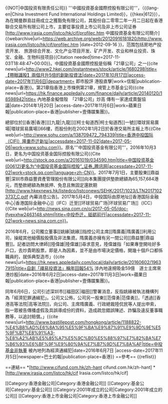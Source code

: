 {{NOT|中国投资有限责任公司}}
'''中國投資基金國際控股有限公司'''，（{{lang-en|China Investment Fund International Holdings Limited}}，{{hkex|612}}），為在開曼群島註冊成立之獲豁免有限公司，其股份自二零零二年一月二日起在香港聯合交易所有限公司上市，主要從事投資上市公司及非上市公司证券<ref>[http://www.irasia.com/listco/hk/cif/profilec.htm 中國投資基金有限公司簡介] {{webarchive|url=https://web.archive.org/web/20120916181820/http://www.irasia.com/listco/hk/cif/profilec.htm |date=2012-09-16 }}</ref>，范围包括房地产投资开发、 旅游综合开发、文化产业项目开发、矿产开发、农业和林业投资、珠宝、金融、生物科技项目{{Citation needed|time=2017-11-03T18:48:47+00:00}}。中國投資基金國際控股是俗稱「21章公司」之一<ref>{{cite news|url=http://www2.hkej.com/instantnews/stock/article/1680298|title=【帶眼識股】兩個月升5倍的創新投資法|date=2017年10月17日|access-date=2017年11月6日|department= 即市股評 港股直擊|work=信報|publication-place=香港}}</ref>。第21章指香港上市條例第21章，規管上市基金公司<ref>{{cite news|url=https://hk.finance.appledaily.com/finance/daily/article/20140120/18598942|title= 內地基金擬借殼　「21章公司」炒高 傳有一家達成賣盤協議|date=2014年1月20日 |access-date=2017年11月6日|work=蘋果日報|publication-place=香港|publisher=壹傳媒集團}}</ref>。

總部位於[[香港|香港]][[九龍|九龍]][[柯士甸道西|柯士甸道西]]一號[[環球貿易廣場|環球貿易廣場]]66樓，而股份則在2002年1月2日於香港交易所主板上市<ref>{{Cite web|url=http://www.sohu.com/a/138709472_794339|title=香港中投国际（CIFI）隆重乔迁新址|accessdate=2017-11-02|date=2017-05-06|work=www.sohu.com}}</ref>。原名'''中国投资基金有限公司'''，2016年10月3日，更名为中国投资基金国际控股有限公司<ref>{{Cite web|url=http://stock.qq.com/a/20161019/034590.htm|title=中国投资基金(00612)更名为“中国投资基金国际控股”_证券_腾讯网|accessdate=2017-11-02|work=stock.qq.com|language=zh-CN}}</ref>。2017年7月1日，主要股東[[鼎益豐|深圳市鼎益豐資產管理股份有限公司]]向本集團提供墊款總額為65,157,684港元，而墊款總額為無抵押、免息且無固定還款期<ref>[http://www.hkexnews.hk/listedco/listconews/SEHK/2017/1023/LTN20171023737_C.pdf 內幕消息公告]</ref>。2017年5月4日，中投国际由原地址[[香港国际金融中心|香港国际金融中心]]（IFC）迁至[[环球贸易广场|环球贸易广场]]（ICC）<ref>{{Cite web|url=http://news.sina.com.cn/o/2017-05-05/doc-ifyexxhw2463148.shtml|title=中投乔迁，砥砺前行|accessdate=2017-11-02|work=news.sina.com.cn}}</ref>。

2016年6月，公司獨立董事[[姚緣|姚緣]]指控公司主席[[隋廣義|隋廣義]]利用公司，操縱其他細價股股價及非法集資。隋廣義亦擁有另一間公司[[鼎益豐|鼎益豐]]。記者訪問大律師[[陸偉雄|陸偉雄]]尋求意見，陸偉雄指「如果專登開咗好多戶口，去炒貴啲股票，即是人為因素，並不是由市場決定價格，開幾十個戶口都係職員的，就係典型造市」<ref>{{cite news|url=https://hk.news.appledaily.com/local/daily/article/20160602/19637915|title=自創「禪易投資法」稱年回報54% 涉內地違規吸金59億　道士主席來港炒股|date=2016年6月2日|access-date=2017年11月3日|work=蘋果日報|publication-place=香港|publisher=壹傳媒集團}}</ref>。

同年6月6日，公司引述深圳市[[福田区|福田]]警署消息，反指姚緣被執法機構列為「經濟犯罪通緝犯」。公司又公佈，公司另一股東[[范偉勇|范偉勇]]，「透過[[香港高等法院|高等法院]]，向公司、主席隋廣義、行政總裁陸侃民等人提出申索，指一眾被告傳播虛假及具誤導成份的資料，造成疏忽錯誤陳述、詐騙及違反董事職務等，以追討賠償。」<ref>{{cite news|url=http://www.bastillepost.com/hongkong/article/1188822-%E4%B8%AD%E6%8A%95%E5%9F%BA%E9%87%91%E9%9D%9E%E5%9F%B7%E8%91%A3-%E8%A2%AB%E5%85%A7%E5%9C%B0%E5%88%97%E7%82%BA%E7%B6%93%E6%BF%9F%E9%80%9A%E7%B7%9D%E7%8A%AF|title=中投基金非執董 被內地列為經濟通緝犯|date=2016年6月7日 |access-date=2017年11月5日|newspaper=巴士的報|publication-place=香港}}</ref>
==參考==
{{reflist}}

==連結==
*[http://www.cifund.com.hk/zh-hant cifund.com.hk/zh-hant]
*[http://www.irasia.com/listco/hk/cif Irasia.com/listco/hk/cif]

[[Category:香港金融公司|Category:香港金融公司]]
[[Category:基金公司|Category:基金公司]]
[[Category:2001年成立的公司|Category:2001年成立的公司]]
[[Category:香港上市金融公司|Category:香港上市金融公司]]